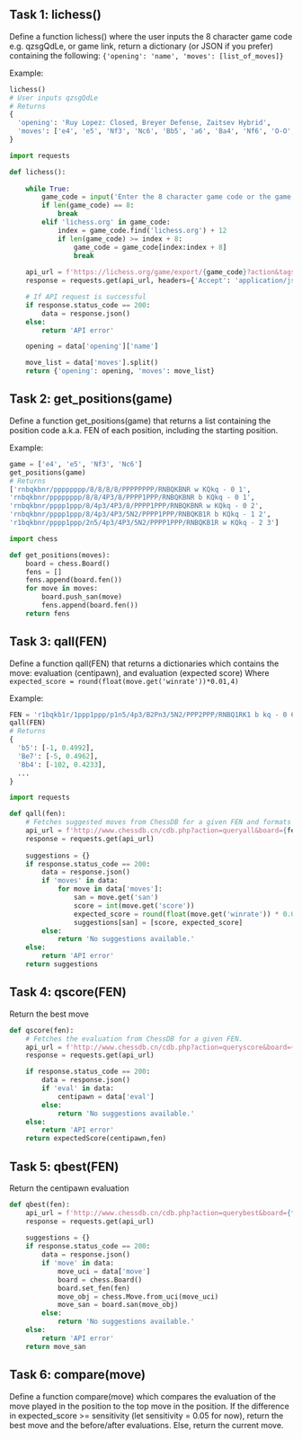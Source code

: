 ## Task 1: lichess()
Define a function lichess() where the user inputs the 8 character game code e.g. qzsgQdLe, or game link, return a dictionary (or JSON if you prefer) containing the following: `{'opening': 'name', 'moves': [list_of_moves]}`

Example:
```python
lichess()
# User inputs qzsgQdLe
# Returns
{
  'opening': 'Ruy Lopez: Closed, Breyer Defense, Zaitsev Hybrid',
  'moves': ['e4', 'e5', 'Nf3', 'Nc6', 'Bb5', 'a6', 'Ba4', 'Nf6', 'O-O', ...]
}
```
```python
import requests

def lichess():
    
    while True:
        game_code = input('Enter the 8 character game code or the game URL: ')
        if len(game_code) == 8:
            break
        elif 'lichess.org' in game_code:
            index = game_code.find('lichess.org') + 12
            if len(game_code) >= index + 8: 
                game_code = game_code[index:index + 8]
                break
    
    api_url = f'https://lichess.org/game/export/{game_code}?action&tags=false&clocks=false&evals=false&division=false'
    response = requests.get(api_url, headers={'Accept': 'application/json'})

    # If API request is successful
    if response.status_code == 200:
        data = response.json()
    else:
        return 'API error'

    opening = data['opening']['name']

    move_list = data['moves'].split()
    return {'opening': opening, 'moves': move_list}
```
## Task 2: get_positions(game)
Define a function get_positions(game) that returns a list containing the position code a.k.a. FEN of each position, including the starting position.

Example:
```python
game = ['e4', 'e5', 'Nf3', 'Nc6']
get_positions(game)
# Returns
['rnbqkbnr/pppppppp/8/8/8/8/PPPPPPPP/RNBQKBNR w KQkq - 0 1',
'rnbqkbnr/pppppppp/8/8/4P3/8/PPPP1PPP/RNBQKBNR b KQkq - 0 1',
'rnbqkbnr/pppp1ppp/8/4p3/4P3/8/PPPP1PPP/RNBQKBNR w KQkq - 0 2',
'rnbqkbnr/pppp1ppp/8/4p3/4P3/5N2/PPPP1PPP/RNBQKB1R b KQkq - 1 2',
'r1bqkbnr/pppp1ppp/2n5/4p3/4P3/5N2/PPPP1PPP/RNBQKB1R w KQkq - 2 3']
```
```python
import chess

def get_positions(moves):
    board = chess.Board()
    fens = []
    fens.append(board.fen())
    for move in moves:
        board.push_san(move)
        fens.append(board.fen())
    return fens
```
## Task 3: qall(FEN)
Define a function qall(FEN) that returns a dictionaries which contains the move: evaluation (centipawn), and evaluation (expected score)
Where `expected_score = round(float(move.get('winrate'))*0.01,4)`

Example:
```python
FEN = 'r1bqkb1r/1ppp1ppp/p1n5/4p3/B2Pn3/5N2/PPP2PPP/RNBQ1RK1 b kq - 0 6'
qall(FEN)
# Returns
{
  'b5': [-1, 0.4992],
  'Be7': [-5, 0.4962],
  'Bb4': [-102, 0.4233],
  ...
}
```
```python
import requests

def qall(fen):
    # Fetches suggested moves from ChessDB for a given FEN and formats them as a dictionary.
    api_url = f'http://www.chessdb.cn/cdb.php?action=queryall&board={fen}&json=true'
    response = requests.get(api_url)
    
    suggestions = {}
    if response.status_code == 200:
        data = response.json()
        if 'moves' in data:
            for move in data['moves']:
                san = move.get('san')
                score = int(move.get('score'))
                expected_score = round(float(move.get('winrate')) * 0.01, 4)
                suggestions[san] = [score, expected_score]
        else:
            return 'No suggestions available.'
    else:
        return 'API error'
    return suggestions
```

## Task 4: qscore(FEN)
Return the best move
```python
def qscore(fen):
    # Fetches the evaluation from ChessDB for a given FEN.
    api_url = f'http://www.chessdb.cn/cdb.php?action=queryscore&board={fen}&json=true'
    response = requests.get(api_url)

    if response.status_code == 200:
        data = response.json()
        if 'eval' in data:
            centipawn = data['eval']
        else:
            return 'No suggestions available.'
    else:
        return 'API error'
    return expectedScore(centipawn,fen)
```

## Task 5: qbest(FEN)
Return the centipawn evaluation
```python
def qbest(fen):
    api_url = f'http://www.chessdb.cn/cdb.php?action=querybest&board={fen}&json=true'
    response = requests.get(api_url)
    
    suggestions = {}
    if response.status_code == 200:
        data = response.json()
        if 'move' in data:
            move_uci = data['move']
            board = chess.Board()
            board.set_fen(fen)
            move_obj = chess.Move.from_uci(move_uci)
            move_san = board.san(move_obj)
        else:
            return 'No suggestions available.'
    else:
        return 'API error'
    return move_san
```

## Task 6: compare(move)
Define a function compare(move) which compares the evaluation of the move played in the position to the top move in the position. If the difference in expected_score >= sensitivity (let sensitivity = 0.05 for now), return the best move and the before/after evaluations. Else, return the current move.
